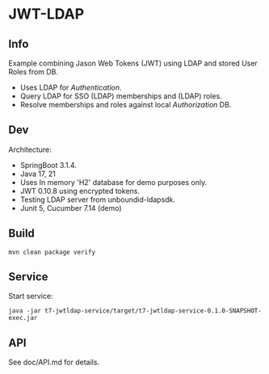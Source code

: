 JWT-LDAP
===

Info
---
Example combining Jason Web Tokens (JWT) using LDAP and stored User Roles from DB.

- Uses LDAP for *Authentication*.
- Query LDAP for SSO (LDAP) memberships and (LDAP) roles.
- Resolve memberships and roles against local *Authorization* DB.

Dev
---
Architecture:

- SpringBoot 3.1.4.
- Java 17, 21
- Uses In memory 'H2' database for demo purposes only.
- JWT 0.10.8 using encrypted tokens.
- Testing LDAP server from unboundid-ldapsdk.
- Junit 5, Cucumber 7.14 (demo)


Build
---

    mvn clean package verify


Service
--- 
Start service:

    java -jar t7-jwtldap-service/target/t7-jwtldap-service-0.1.0-SNAPSHOT-exec.jar


API
---
See doc/API.md for details.
